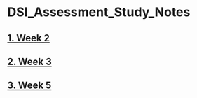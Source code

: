 # DSI_Assessment_Study_Notes

## [1. Week 2](../master/Assessment-Study-Notes-Wk2.ipynb)
## [2. Week 3](../master/Assessment-Study-Notes-Wk3.ipynb)
## [3. Week 5](../master/Assessment-Study-Notes-Wk5.ipynb)